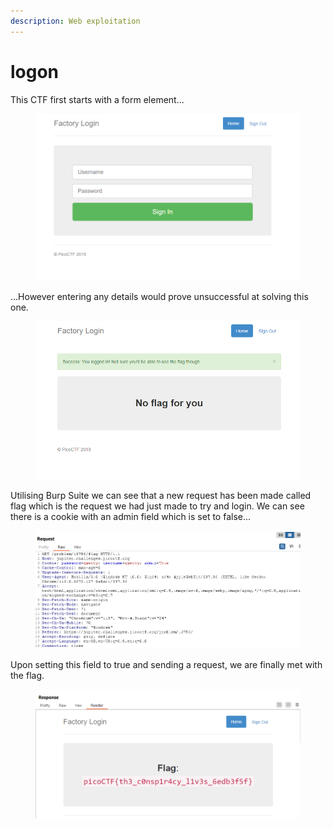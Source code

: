 ```yaml
---
description: Web exploitation
---
```


# logon

This CTF first starts with a form element...

<figure><img src="../.gitbook/assets/image (9) (1) (1).png" alt=""><figcaption></figcaption></figure>

...However entering any details would prove unsuccessful at solving this one.

<figure><img src="../.gitbook/assets/image (7).png" alt=""><figcaption></figcaption></figure>

Utilising Burp Suite we can see that a new request has been made called flag which is the request we had just made to try and login. We can see there is a cookie with an admin field which is set to false...

<figure><img src="../.gitbook/assets/image (3) (2).png" alt=""><figcaption></figcaption></figure>

Upon setting this field to true and sending a request, we are finally met with the flag.

<figure><img src="../.gitbook/assets/image (4) (1).png" alt=""><figcaption></figcaption></figure>
